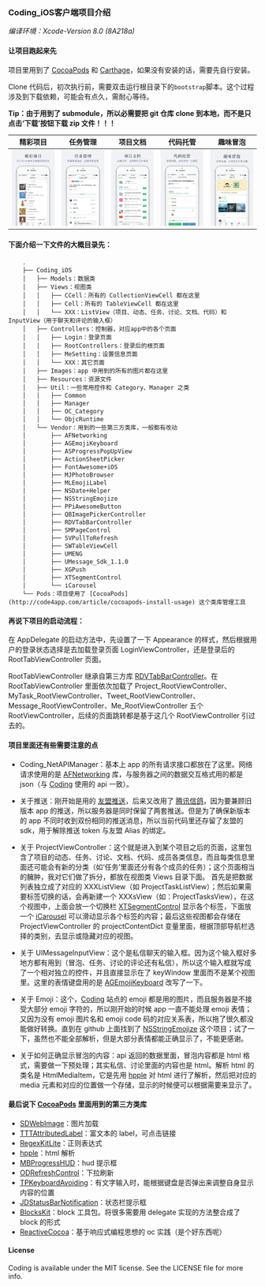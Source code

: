 
### Coding_iOS客户端项目介绍 
*编译环境：Xcode-Version 8.0 (8A218a)*
#### 让项目跑起来先

项目里用到了 [CocoaPods](http://cocoapods.org/) 和 [Carthage](https://github.com/Carthage/Carthage)，如果没有安装的话，需要先自行安装。

Clone 代码后，初次执行前，需要双击运行根目录下的`bootstrap`脚本。这个过程涉及到下载依赖，可能会有点久，需耐心等待。

**Tip：由于用到了 submodule，所以必需要把 git 仓库 clone 到本地，而不是只点击‘下载’按钮下载 zip 文件！！！**

精彩项目|任务管理|项目文档|代码托管|趣味冒泡
------------ | ------------- | ------------| ------------| ------------
![图片1][1]|![图片2][2]|![图片3][3]|![图片4][4]|![图片5][5]



#### 下面介绍一下文件的大概目录先：
```
    .
    ├── Coding_iOS
    │   ├── Models：数据类
    │   ├── Views：视图类
    │   │   ├── CCell：所有的 CollectionViewCell 都在这里
    │   │   ├── Cell：所有的 TableViewCell 都在这里
    │   │   └── XXX：ListView（项目、动态、任务、讨论、文档、代码）和 InputView（用于聊天和评论的输入框）
    │   ├── Controllers：控制器，对应app中的各个页面
    │   │   ├── Login：登录页面
    │   │   ├── RootControllers：登录后的根页面
    │   │   ├── MeSetting：设置信息页面
    │   │   └── XXX：其它页面
    │   ├── Images：app 中用到的所有的图片都在这里
    │   ├── Resources：资源文件
    │   ├── Util：一些常用控件和 Category、Manager 之类
    │   │   ├── Common
    │   │   ├── Manager
    │   │   ├── OC_Category
    │   │   └── ObjcRuntime
    │   └── Vendor：用到的一些第三方类库，一般都有改动
    │       ├── AFNetworking
    │       ├── AGEmojiKeyboard
    │       ├── ASProgressPopUpView
    │       ├── ActionSheetPicker
    │       ├── FontAwesome+iOS
    │       ├── MJPhotoBrowser
    │       ├── MLEmojiLabel
    │       ├── NSDate+Helper
    │       ├── NSStringEmojize
    │       ├── PPiAwesomeButton
    │       ├── QBImagePickerController
    │       ├── RDVTabBarController
    │       ├── SMPageControl
    │       ├── SVPullToRefresh
    │       ├── SWTableViewCell
    │       ├── UMENG
    │       ├── UMessage_Sdk_1.1.0
    │       ├── XGPush
    │       ├── XTSegmentControl
    │       └── iCarousel
    └── Pods：项目使用了 [CocoaPods](http://code4app.com/article/cocoapods-install-usage) 这个类库管理工具
```


#### 再说下项目的启动流程：
在 AppDelegate 的启动方法中，先设置了一下 Appearance 的样式，然后根据用户的登录状态选择是去加载登录页面 LoginViewController，还是登录后的 RootTabViewController 页面。

RootTabViewController 继承自第三方库 [RDVTabBarController](https://github.com/robbdimitrov/RDVTabBarController)。在 RootTabViewController 里面依次加载了 Project_RootViewController、MyTask_RootViewController、Tweet_RootViewController、Message_RootViewController、Me_RootViewController 五个 RootViewController，后续的页面跳转都是基于这几个 RootViewController 引过去的。

#### 项目里面还有些需要注意的点
 - Coding_NetAPIManager：基本上 app 的所有请求接口都放在了这里。网络请求使用的是 [AFNetworking](https://github.com/AFNetworking/AFNetworking) 库，与服务器之间的数据交互格式用的都是 json（与 [Coding](https://coding.net) 使用的 api 一致）。
  
 - 关于推送：刚开始是用的 [友盟推送](http://www.umeng.com/)，后来又改用了 [腾讯信鸽](http://xg.qq.com/)，因为要兼顾旧版本 app 的推送，所以服务器是同时保留了两套推送。但是为了确保新版本的 app 不同时收到双份相同的推送消息，所以当前代码里还存留了友盟的 sdk，用于解除推送 token 与友盟 Alias 的绑定。
 
 - 关于 ProjectViewController：这个就是进入到某个项目之后的页面，这里包含了项目的动态、任务、讨论、文档、代码、成员各类信息，而且每类信息里面还可能会有新的分类（如‘任务’里面还分有各个成员的任务）；这个页面相当的臃肿，我对它们做了拆分，都放在视图类 Views 目录下面。 首先是把数据列表独立成了对应的 XXXListView（如 ProjectTaskListView）；然后如果需要标签切换的话，会再新建一个 XXXsView（如：ProjectTasksView），在这个视图中，上面会放一个切换栏 [XTSegmentControl](https://github.com/xushao1990/XTNews) 显示各个标签，下面放一个 [iCarousel](https://github.com/nicklockwood/iCarousel) 可以滑动显示各个标签的内容；最后这些视图都会存储在 ProjectViewController 的 projectContentDict 变量里面，根据顶部导航栏选择的类别，去显示或隐藏对应的视图。
 
 - 关于 UIMessageInputView：这个是私信聊天的输入框。因为这个输入框好多地方都有用到（冒泡、任务、讨论的评论还有私信），所以这个输入框就写成了一个相对独立的控件，并且直接显示在了 keyWindow 里面而不是某个视图里。这里的表情键盘用的是 [AGEmojiKeyboard](https://github.com/ayushgoel/AGEmojiKeyboard) 改写了一下。
 
 - 关于 Emoji：这个，[Coding](https://coding.net) 站点的 emoji 都是用的图片，而且服务器是不接受大部分 emoji 字符的，所以刚开始的时候 app 一直不能处理 emoji 表情；又因为没有 emoji 图片名和 emoji code 码的对应关系表，所以拖了很久都没能做好转换。直到在 github 上面找到了 [NSStringEmojize](https://github.com/diy/NSStringEmojize) 这个项目；试了一下，虽然也不能全部解析，但是大部分表情都能正确显示了，不能更感谢。
 
 - 关于如何正确显示冒泡的内容：api 返回的数据里面，冒泡内容都是 html 格式，需要做一下预处理；其实私信、讨论里面的内容也是 html。解析 html 的类名是 HtmlMediaItem，它是先用 [hpple](https://github.com/topfunky/hpple) 对 html 进行了解析，然后把对应的 media 元素和对应的位置做一个存储，显示的时候便可以根据需要来显示了。

#### 最后说下 [CocoaPods](http://cocoapods.org/) 里面用到的第三方类库
 - [SDWebImage](https://github.com/rs/SDWebImage)：图片加载
 - [TTTAttributedLabel](https://github.com/TTTAttributedLabel/TTTAttributedLabel)：富文本的 label，可点击链接
 - [RegexKitLite](https://github.com/wezm/RegexKitLite)：正则表达式
 - [hpple](https://github.com/topfunky/hpple)：html 解析
 - [MBProgressHUD](https://github.com/jdg/MBProgressHUD)：hud 提示框
 - [ODRefreshControl](https://github.com/Sephiroth87/ODRefreshControl)：下拉刷新
 - [TPKeyboardAvoiding](https://github.com/michaeltyson/TPKeyboardAvoiding)：有文字输入时，能根据键盘是否弹出来调整自身显示内容的位置
 - [JDStatusBarNotification](https://github.com/jaydee3/JDStatusBarNotification)：状态栏提示框
 - [BlocksKit](https://github.com/zwaldowski/BlocksKit)：block 工具包。将很多需要用 delegate 实现的方法整合成了 block 的形式
 - [ReactiveCocoa](https://github.com/ReactiveCocoa/ReactiveCocoa)：基于响应式编程思想的 oc 实践（是个好东西呢）
 
#### License
Coding is available under the MIT license. See the LICENSE file for more info.


  [1]: Screenshots/1.png
  [2]: Screenshots/2.png
  [3]: Screenshots/3.png
  [4]: Screenshots/4.png
  [5]: Screenshots/5.png
